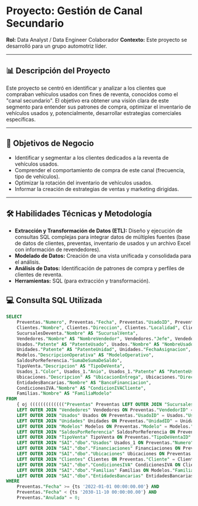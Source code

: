 # Proyecto: Gestión de Canal Secundario

**Rol:** Data Analyst / Data Engineer Colaborador
**Contexto:** Este proyecto se desarrolló para un grupo automotriz líder.

---

## 📊 Descripción del Proyecto

Este proyecto se centró en identificar y analizar a los clientes que compraban vehículos usados con fines de reventa, conocidos como el "canal secundario". El objetivo era obtener una visión clara de este segmento para entender sus patrones de compra, optimizar el inventario de vehículos usados y, potencialmente, desarrollar estrategias comerciales específicas.

---

## 🎯 Objetivos de Negocio

* Identificar y segmentar a los clientes dedicados a la reventa de vehículos usados.
* Comprender el comportamiento de compra de este canal (frecuencia, tipo de vehículos).
* Optimizar la rotación del inventario de vehículos usados.
* Informar la creación de estrategias de ventas y marketing dirigidas.

---

## 🛠️ Habilidades Técnicas y Metodología

* **Extracción y Transformación de Datos (ETL):** Diseño y ejecución de consultas SQL complejas para integrar datos de múltiples fuentes (base de datos de clientes, preventas, inventario de usados y un archivo Excel con información de revendedores).
* **Modelado de Datos:** Creación de una vista unificada y consolidada para el análisis.
* **Análisis de Datos:** Identificación de patrones de compra y perfiles de clientes de reventa.
* **Herramientas:** SQL (para extracción y transformación).

## 💻 Consulta SQL Utilizada

```sql
SELECT
    Preventas."Numero", Preventas."Fecha", Preventas."UsadoID", Preventas."PrecioVenta", Preventas."Anulada", Preventas."Modelo", Preventas."Financiacion_Importe",
    Clientes."Nombre", Clientes."Direccion", Clientes."Localidad", Clientes."Provincia", Clientes."CUIT_CUIL", Clientes."DNI", Clientes."FechaDeNacim",
    SucursalesDeventa."Nombre" AS "SucursalVenta",
    Vendedores."Nombre" AS "NombreVendedor", Vendedores."Jefe", Vendedores."Activo",
    Usados."Patente" AS "PatenteUsado", Usados."Nombre" AS "NombreUsado", Usados."Marca" AS "MarcaUsado",
    Unidades."Patente" AS "PatenteUnidad", Unidades."FechaAsignacion", Unidades."Facturada", Unidades."FechaPatentamiento", Unidades."Carroceria",
    Modelos."DescripcionOperativa" AS "ModeloOperativo",
    SaldosPorReferencia."SumaDeSumaDeSaldo",
    TipoVenta."Descripcion" AS "TipoDeVenta",
    Usados_1."Color", Usados_1."Anio", Usados_1."Patente" AS "PatenteUsado2", Usados_1."PrecioDeToma", Usados_1."Marca" AS "MarcaUsado2", Usados_1."Modelo" AS "ModeloUsado2",
    Ubicaciones."Descripcion" AS "UbicacionEntrega", Ubicaciones."Direccion" AS "DireccionEntrega", Ubicaciones."Localidad" AS "LocalidadEntrega", Ubicaciones."CodPost" AS "CodPostEntrega", Ubicaciones."Provincia" AS "ProvinciaEntrega",
    EntidadesBancarias."Nombre" AS "BancoFinanciacion",
    CondicionesIVA."Nombre" AS "CondicionIVACliente",
    Familias."Nombre" AS "FamiliaModelo"
FROM
    { oj ((((((((((((("Preventas" Preventas LEFT OUTER JOIN "SucursalesDeventa" SucursalesDeventa ON Preventas."Sucursal" = SucursalesDeventa."Numero")
    LEFT OUTER JOIN "Vendedores" Vendedores ON Preventas."VendedorID" = Vendedores."VendedorId")
    LEFT OUTER JOIN "Usados" Usados ON Preventas."UsadoID" = Usados."UsadoID")
    LEFT OUTER JOIN "Unidades" Unidades ON Preventas."UnidadID" = Unidades."UnidadID")
    LEFT OUTER JOIN "Modelos" Modelos ON Preventas."Modelo" = Modelos."Modelo")
    LEFT OUTER JOIN "SaldosPorReferencia" SaldosPorReferencia ON Preventas."Numero" = SaldosPorReferencia."Referencia")
    LEFT OUTER JOIN "TipoVenta" TipoVenta ON Preventas."TipoDeVentaID" = TipoVenta."TipoVentaID")
    LEFT OUTER JOIN "SAI"."dbo"."Usados" Usados_1 ON Preventas."Numero" = Usados_1."PreVentaOrigen")
    LEFT OUTER JOIN "SAI"."dbo"."Financiaciones" Financiaciones ON Preventas."FinanciacionID" = Financiaciones."FinanciacionID")
    LEFT OUTER JOIN "SAI"."dbo"."Ubicaciones" Ubicaciones ON Preventas."UbicacionEntregaID" = Ubicaciones."UbicacionID")
    LEFT OUTER JOIN "Clientes" Clientes ON Preventas."Cliente" = Clientes."Codigo")
    LEFT OUTER JOIN "SAI"."dbo"."CondicionesIVA" CondicionesIVA ON Clientes."TipoDeIVA" = CondicionesIVA."TipoDeIVAID")
    LEFT OUTER JOIN "SAI"."dbo"."Familias" Familias ON Modelos."Familia" = Familias."FamiliaID")
    LEFT OUTER JOIN "SAI"."dbo"."EntidadesBancarias" EntidadesBancarias ON Financiaciones."BancoID" = EntidadesBancarias."BancoID"}
WHERE
    Preventas."Fecha" >= {ts '2022-01-01 00:00:00.00'} AND
    Preventas."Fecha" < {ts '2030-11-10 00:00:00.00'} AND
    Preventas."Anulada" = 0;